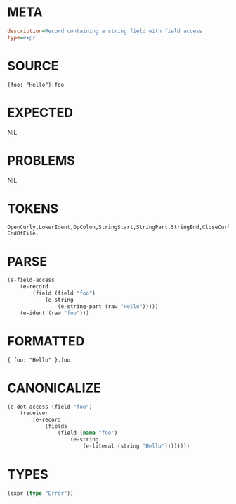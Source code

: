 # META
~~~ini
description=Record containing a string field with field access
type=expr
~~~
# SOURCE
~~~roc
{foo: "Hello"}.foo
~~~
# EXPECTED
NIL
# PROBLEMS
NIL
# TOKENS
~~~zig
OpenCurly,LowerIdent,OpColon,StringStart,StringPart,StringEnd,CloseCurly,NoSpaceDotLowerIdent,
EndOfFile,
~~~
# PARSE
~~~clojure
(e-field-access
	(e-record
		(field (field "foo")
			(e-string
				(e-string-part (raw "Hello")))))
	(e-ident (raw "foo")))
~~~
# FORMATTED
~~~roc
{ foo: "Hello" }.foo
~~~
# CANONICALIZE
~~~clojure
(e-dot-access (field "foo")
	(receiver
		(e-record
			(fields
				(field (name "foo")
					(e-string
						(e-literal (string "Hello"))))))))
~~~
# TYPES
~~~clojure
(expr (type "Error"))
~~~
